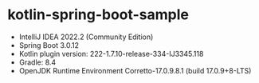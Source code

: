 # kotlin-spring-boot-sample

* IntelliJ IDEA 2022.2 (Community Edition)
* Spring Boot 3.0.12
* Kotlin plugin version:  222-1.7.10-release-334-IJ3345.118
* Gradle: 8.4
* OpenJDK Runtime Environment Corretto-17.0.9.8.1 (build 17.0.9+8-LTS)
